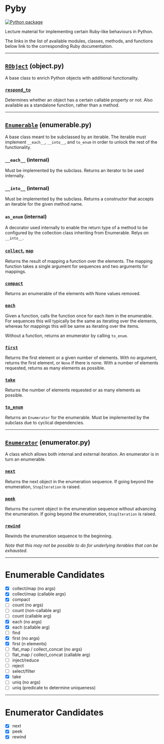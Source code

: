 # Pyby

[![Python package](https://github.com/DevL/pyby/actions/workflows/python-package.yml/badge.svg)](https://github.com/DevL/pyby/actions/workflows/python-package.yml)

Lecture material for implementing certain Ruby-like behaviours in Python.

The links in the list of available modules, classes, methods, and functions below link to the corresponding Ruby documentation.

---

## [`RObject`](https://ruby-doc.org/core-3.1.1/Object.html) (object.py)

A base class to enrich Python objects with additional functionality.

### [`respond_to`](https://ruby-doc.org/core-3.1.1/Object.html#method-i-respond_to-3F)

Determines whether an object has a certain callable property or not.
Also available as a standalone function, rather than a method.

---

## [`Enumerable`](https://ruby-doc.org/core-3.1.1/Enumerable.html) (enumerable.py)

A base class meant to be subclassed by an iterable.
The iterable must implement `__each__`, `__into__`, and `to_enum` in order to unlock the rest of the functionality.

### `__each__` (internal)

Must be implemented by the subclass.
Returns an iterator to be used internally.

### `__into__` (internal)

Must be implemented by the subclass.
Returns a constructor that accepts an iterable for the given method name.

### `as_enum` (internal)

A decorator used internally to enable the return type of a method to be configured by the
collection class inheriting from Enumerable. Relys on `__into__`.

### [`collect`](https://ruby-doc.org/core-3.1.1/Enumerable.html#method-i-collect), [`map`](https://ruby-doc.org/core-3.1.1/Enumerable.html#method-i-map)

Returns the result of mapping a function over the elements.
The mapping function takes a single argument for sequences and two arguments for mappings.

### [`compact`](https://ruby-doc.org/core-3.1.1/Enumerable.html#method-i-compact)

Returns an enumerable of the elements with None values removed.

### [`each`](https://ruby-doc.org/core-3.1.1/Enumerable.html#module-Enumerable-label-Enumerable+in+Ruby+Core+Classes)

Given a function, calls the function once for each item in the enumerable.
For sequences this will typically be the same as iterating over the elements,
whereas for mappings this will be same as iterating over the items.

Without a function, returns an enumerator by calling `to_enum`.

### [`first`](https://ruby-doc.org/core-3.1.1/Enumerable.html#method-i-first)

Returns the first element or a given number of elements.
With no argument, returns the first element, or `None` if there is none.
With a number of elements requested, returns as many elements as possible.

### [`take`](https://ruby-doc.org/core-3.1.1/Enumerable.html#method-i-take)

Returns the number of elements requested or as many elements as possible.

### [`to_enum`](https://ruby-doc.org/core-3.1.1/Object.html#method-i-to_enum)

Returns an `Enumerator` for the enumerable.
Must be implemented by the subclass due to cyclical dependencies.

---

## [`Enumerator`](https://ruby-doc.org/core-3.1.1/Enumerator.html) (enumerator.py)

A class which allows both internal and external iteration.
An enumerator is in turn an enumerable.

### [`next`](https://ruby-doc.org/core-3.1.1/Enumerator.html#method-i-next)

Returns the next object in the enumeration sequence.
If going beyond the enumeration, `StopIteration` is raised.

### [`peek`](https://ruby-doc.org/core-3.1.1/Enumerator.html#method-i-peek)

Returns the current object in the enumeration sequence without advancing the enumeration.
If going beyond the enumeration, `StopIteration` is raised.

### [`rewind`](https://ruby-doc.org/core-3.1.1/Enumerator.html#method-i-rewind)

Rewinds the enumeration sequence to the beginning.

_Note that this may not be possible to do for underlying iterables that can be exhausted._

---

# Enumerable Candidates

- [x] collect/map (no args)
- [x] collect/map (callable args)
- [x] compact
- [ ] count (no args)
- [ ] count (non-callable arg)
- [ ] count (callable arg)
- [x] each (no args)
- [x] each (callable arg)
- [ ] find
- [x] first (no args)
- [x] first (n elements)
- [ ] flat_map / collect_concat (no args)
- [ ] flat_map / collect_concat (callable arg)
- [ ] inject/reduce
- [ ] reject
- [ ] select/filter
- [x] take
- [ ] uniq (no args)
- [ ] uniq (predicate to determine uniqueness)

---

# Enumerator Candidates

- [x] next
- [x] peek
- [x] rewind
